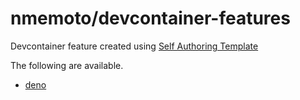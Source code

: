 # nmemoto/devcontainer-features

Devcontainer feature created using [Self Authoring Template](https://github.com/devcontainers/feature-template)

The following are available.

- [deno](https://github.com/nmemoto/devcontainer-features/tree/main/src/deno)